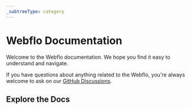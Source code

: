 ```yaml
---
_subtreeType: category
---
```

# Webflo Documentation

Welcome to the Webflo documentation. We hope you find it easy to understand and navigate.

If you have questions about anything related to the Webflo, you're always welcome to ask on our [GitHub Discussions](https://github.com/webqit/webflo/discussions).

## Explore the Docs